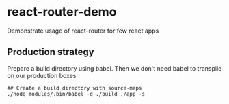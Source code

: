 # react-router-demo
Demonstrate usage of react-router for few react apps

## Production strategy

Prepare a build directory using babel. Then we don't need babel to transpile on our production boxes

```shell
## Create a build directory with source-maps
./node_modules/.bin/babel -d ./build ./app -s
```
